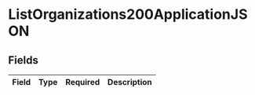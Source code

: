 # ListOrganizations200ApplicationJSON


## Fields

| Field       | Type        | Required    | Description |
| ----------- | ----------- | ----------- | ----------- |